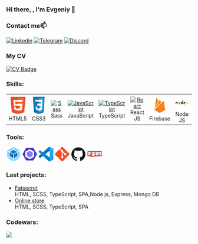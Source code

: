 ### Hi there, , I'm Evgeniy  👋

### Contact me📫  
[![Linkedin](https://img.shields.io/badge/-Linkedin-090909?style=for-the-badge&logo=Linkedin)](https://www.linkedin.com/in/evgeniy-onishchenko-29385a26a/)
[![Telegram](https://img.shields.io/badge/-Telegram-090909?style=for-the-badge&logo=Telegram)](https://t.me/evvgenchik)
[![Discord](https://img.shields.io/badge/Discord-7289DA?style=for-the-badge&logo=discord&logoColor=white)](https://discord.com/users/1015907298377482281)

### My CV
<a href="https://evvgenchik.github.io/rsschool-cv/cv">
  <img src="https://img.shields.io/badge/MY%20CV-100000?style=for-the-badge&logo=github&logoColor=white" alt="CV Badge"/>
</a>

### Skills: 
  <table width='100'>
    <tr>
      <td align="center" width="96">
        <a href="#skills">
          <img src="https://github.com/devicons/devicon/blob/master/icons/html5/html5-original.svg" width="48" height="48" alt="Html5" />
        </a>
        <br>HTML5
      </td>
       <td align="center" width="96"> 
        <a href="skills" >
          <img src="https://github.com/devicons/devicon/blob/master/icons/css3/css3-original.svg" width="48" height="48" alt="css3" />
        </a>
        <br>CSS3
      </td>
       <td align="center" width="96">
        <a href="#skills">
          <img src="https://brandeps.com/icon-download/S/Sass-icon-vector-04.svg" width="48" height="48" alt="Sass" />
        </a>
        <br>Sass
      </td>
      <td align="center" width="96">
        <a href="#skills">
          <img src="https://upload.wikimedia.org/wikipedia/commons/thumb/9/99/Unofficial_JavaScript_logo_2.svg/1024px-Unofficial_JavaScript_logo_2.svg.png" width="48" height="48" alt="JavaScript" />
        </a>
        <br>JavaScript
      </td>
      <td align="center" width="96">
        <a href="#skills">
          <img src="https://upload.wikimedia.org/wikipedia/commons/thumb/4/4c/Typescript_logo_2020.svg/1200px-Typescript_logo_2020.svg.png" width="48" height="48"                alt="TypeScript" />
        </a>
        <br>TypeScript
      </td>
          <td align="center" width="96">
        <a href="#skills">
          <img src="https://brandlogos.net/wp-content/uploads/2020/09/react-logo.png" width="48" height="48" alt="React" />
        </a>
        <br>React JS
      </td>
      <td align="center" width="96">
        <a href="#skills">
           <img src="https://github.com/devicons/devicon/blob/master/icons/firebase/firebase-plain.svg" width="48" height="48" alt="Webpack" />
        </a>
        <br>Firebase
      </td>
      <td align="center" width="96">
        <a href="#skills">
          <img src="https://raw.githubusercontent.com/devicons/devicon/master/icons/nodejs/nodejs-original-wordmark.svg" width="40" height="40" title="Node JS"/>
        </a>
        <br>Node JS
      </td>
      <td align="center" width="96">
        <a href="#skills">
          <img src="https://raw.githubusercontent.com/devicons/devicon/master/icons/mongodb/mongodb-original-wordmark.svg" width="40" height="40" title="Mongo"/>
        </a>
        <br>MongoDB
      </td>
      <td align="center" width="96">
        <a href="#skills">
          <img src="https://raw.githubusercontent.com/devicons/devicon/master/icons/express/express-original-wordmark.svg" width="40" height="40" title="Express"/>
        </a>
        <br>Express
      </td>
      <td align="center" width="96">
        <a href="#skills">
          <img src="https://github.com/devicons/devicon/blob/master/icons/figma/figma-original.svg" width="48" height="48" alt="Figma" />
        </a>
        <br>Figma
      </td>
    </tr>
  </table>

### Tools:
<div>
<img src="https://raw.githubusercontent.com/devicons/devicon/1119b9f84c0290e0f0b38982099a2bd027a48bf1/icons/webpack/webpack-original.svg" width="40" height="40" title="Webpack"/>
<img src="https://raw.githubusercontent.com/devicons/devicon/1119b9f84c0290e0f0b38982099a2bd027a48bf1/icons/eslint/eslint-original.svg" width="40" height="40" title="Eslint"/>
<img src="https://raw.githubusercontent.com/devicons/devicon/1119b9f84c0290e0f0b38982099a2bd027a48bf1/icons/vscode/vscode-original.svg" width="40" height="40" title="VS Code"/>
<img src="https://raw.githubusercontent.com/devicons/devicon/1119b9f84c0290e0f0b38982099a2bd027a48bf1/icons/git/git-original.svg" width="40" height="40" title="Git"/>
<img src="https://raw.githubusercontent.com/devicons/devicon/1119b9f84c0290e0f0b38982099a2bd027a48bf1/icons/github/github-original.svg" width="40" height="40" title="Github"/>
<img src="https://raw.githubusercontent.com/devicons/devicon/1119b9f84c0290e0f0b38982099a2bd027a48bf1/icons/npm/npm-original-wordmark.svg" width="40" height="40" title="npm"/>
<div/>
  
### Last projects:
- [Fatsecret](https://fatsecret-rs-clone.netlify.app/)  
HTML, SCSS, TypeScript, SPA,Node js, Express, Mongo DB
- [Online store](https://boisterous-cajeta-64e3a7.netlify.app/)  
HTML, SCSS, TypeScript, SPA

### Codewars: 

![](https://www.codewars.com/users/evvgenchik/badges/large)
